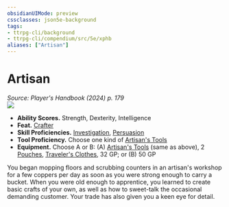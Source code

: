 ```yaml
---
obsidianUIMode: preview
cssclasses: json5e-background
tags:
- ttrpg-cli/background
- ttrpg-cli/compendium/src/5e/xphb
aliases: ["Artisan"]
---
```

# Artisan
*Source: Player's Handbook (2024) p. 179*  
![](Mechanics/backgrounds/img/artisan.webp#right)

- **Ability Scores.** Strength, Dexterity, Intelligence  
- **Feat.** [Crafter](Mechanics/feats/crafter-xphb.md)  
- **Skill Proficiencies.** [Investigation](Mechanics/rules/skills.md#Investigation), [Persuasion](Mechanics/rules/skills.md#Persuasion)  
- **Tool Proficiency.** Choose one kind of [Artisan's Tools](Mechanics/items/artisans-tools-xphb.md)  
- **Equipment.** Choose A or B: (A) [Artisan's Tools](Mechanics/items/artisans-tools-xphb.md) (same as above), 2 [Pouches](Mechanics/items/pouch-xphb.md), [Traveler's Clothes](Mechanics/items/travelers-clothes-xphb.md), 32 GP; or (B) 50 GP  

You began mopping floors and scrubbing counters in an artisan's workshop for a few coppers per day as soon as you were strong enough to carry a bucket. When you were old enough to apprentice, you learned to create basic crafts of your own, as well as how to sweet-talk the occasional demanding customer. Your trade has also given you a keen eye for detail.